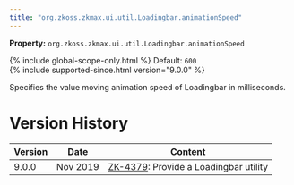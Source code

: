 ```yaml
---
title: "org.zkoss.zkmax.ui.util.Loadingbar.animationSpeed"
---
```


**Property:**
`org.zkoss.zkmax.ui.util.Loadingbar.animationSpeed`

{% include global-scope-only.html %}
Default: `600`  
{% include supported-since.html version="9.0.0" %}

Specifies the value moving animation speed of Loadingbar in
milliseconds.

# Version History

| Version | Date     | Content                                                                           |
|---------|----------|-----------------------------------------------------------------------------------|
| 9.0.0   | Nov 2019 | [ZK-4379](https://tracker.zkoss.org/browse/ZK-4379): Provide a Loadingbar utility |
